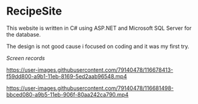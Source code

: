 # RecipeSite
This website is written in C# using ASP.NET and Microsoft SQL Server for the database.

The design is not good cause i focused on coding and it was my first try.

*Screen records*

https://user-images.githubusercontent.com/79140478/116678413-f59dd800-a9b1-11eb-8169-5ed2aab96548.mp4 

https://user-images.githubusercontent.com/79140478/116681498-bbced080-a9b5-11eb-906f-80aa242ca790.mp4
